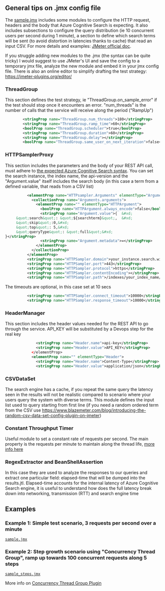 ## General tips on .jmx config file

The [sample.jmx](./sample.jmx) includes some modules to configure the HTTP request, headers and the body that Azure Cognitive Search is expecting. It also includes subsections to configure the query distribution (ie 10 concurrent users per second during 1 minute), a section to define which search terms will be sent (to avoid distortion in latencies thanks to cache) that read an input CSV. For more details and examples: [JMeter official doc](https://jmeter.apache.org/usermanual/component_reference.html).

If you struggle adding new modules to the .jmx (the syntax can be quite tricky) I would suggest to use JMeter's UI and save the config to a temporary jmx file, analyze the new module and embed it in your jmx config file. There is also an online editor to simplify drafting the test strategy: https://jmeter-plugins.org/editor/

### ThreadGroup 

This section defines the test strategy, ie "ThreadGroup.on_sample_error" if the test should stop once it encounters an error. "num_threads" is the number of calls that the service will receive along the period ("RampUp") 
```xml
        <stringProp name="ThreadGroup.num_threads">180</stringProp>
        <stringProp name="ThreadGroup.ramp_time">60</stringProp>
        <boolProp name="ThreadGroup.scheduler">true</boolProp>
        <stringProp name="ThreadGroup.duration">60</stringProp>
        <stringProp name="ThreadGroup.delay"></stringProp>
        <boolProp name="ThreadGroup.same_user_on_next_iteration">false</boolProp>

```


### HTTPSamplerProxy 

This section includes the parameters and the body of your REST API call, must adhere to [the expected Azure Cognitive Search syntax](https://docs.microsoft.com/en-us/azure/search/query-lucene-syntax). You can set the search instance, the index name, the api-version and the "Argument.value" itself includes the search body (in this case a  term from a defined variable, that reads from a CSV list)

```xml
          <elementProp name="HTTPsampler.Arguments" elementType="Arguments">
            <collectionProp name="Arguments.arguments">
              <elementProp name="" elementType="HTTPArgument">
                <boolProp name="HTTPArgument.always_encode">false</boolProp>
                <stringProp name="Argument.value">{  &#xd;
     &quot;search&quot;: &quot;${searchterm}&quot;,  &#xd;
     &quot;skip&quot;:0,&#xd;
     &quot;top&quot;: 5,&#xd;
     &quot;queryType&quot;: &quot;full&quot;&#xd;
}</stringProp>
                <stringProp name="Argument.metadata">=</stringProp>
              </elementProp>
            </collectionProp>
          </elementProp>
          <stringProp name="HTTPSampler.domain">your_instance.search.windows.net</stringProp>
          <stringProp name="HTTPSampler.port">443</stringProp>
          <stringProp name="HTTPSampler.protocol">https</stringProp>
          <stringProp name="HTTPSampler.contentEncoding"></stringProp>
          <stringProp name="HTTPSampler.path">/indexes/your_index_name/docs/search?api-version=2020-06-30</stringProp>
```

The timeouts are optional, in this case set at 10 secs
```xml
          <stringProp name="HTTPSampler.connect_timeout">10000</stringProp>
          <stringProp name="HTTPSampler.response_timeout">10000</stringProp>
```

### HeaderManager 

This section includes the header values needed for the REST API to go through the service. API_KEY will be substituted by a Devops step for the real key

```xml
              <stringProp name="Header.name">api-key</stringProp>
              <stringProp name="Header.value">API_KEY</stringProp>
            </elementProp>
            <elementProp name="" elementType="Header">
              <stringProp name="Header.name">Content-Type</stringProp>
              <stringProp name="Header.value">application/json</stringProp>
```

### CSVDataSet 

The search engine has a cache, if you repeat the same query the latency seen in the results will not be realistic compared to scenario where your users query the system with diverse terms. This module defines the input list used to query starting from first line (if you need a random ordered term from the CSV use https://www.blazemeter.com/blog/introducing-the-random-csv-data-set-config-plugin-on-jmeter)

### Constant Throughput Timer 

Useful module to set a constant rate of requests per second. The main property is the requests per minute to maintain along the thread life, [more info here](https://www.blazemeter.com/blog/how-use-jmeters-throughput-constant-timer)

### RegexExtractor and BeanShellAssertion 

In this case they are used to analyze the responses to our queries and extract one particular field: elapsed-time that will be dumped into the results.jtl. Elapsed-time accounts for the internal latency of Azure Cognitive Search engine, it is useful to understand how does the full latency break down into networking, transmission (RTT) and search engine time

## Examples

### Example 1: Simple test scenario, 3 requests per second over a minute
[`sample.jmx`](./sample.jmx)


### Example 2: Step growth scenario using "Concurrency Thread Group", ramp up towards 100 concurrent requests along 5 steps
[`sample_steps.jmx`](./sample_steps.jmx)

More info on [Concurrency Thread Group Plugin](https://jmeter-plugins.org/wiki/ConcurrencyThreadGroup/)
